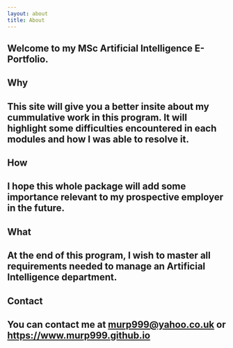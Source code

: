 ```yaml
---
layout: about
title: About
---
```


## Welcome to my MSc Artificial Intelligence E-Portfolio.

## Why

## This site will give you a better insite about my cummulative work in this program. It will highlight some difficulties encountered in each modules and how I was able to resolve it.

## How

## I hope this whole package will add some importance relevant to my prospective employer in the future.

## What

## At the end of this program, I wish to master all requirements needed to manage an Artificial Intelligence department.

## Contact

## You can contact me at murp999@yahoo.co.uk or https://www.murp999.github.io


